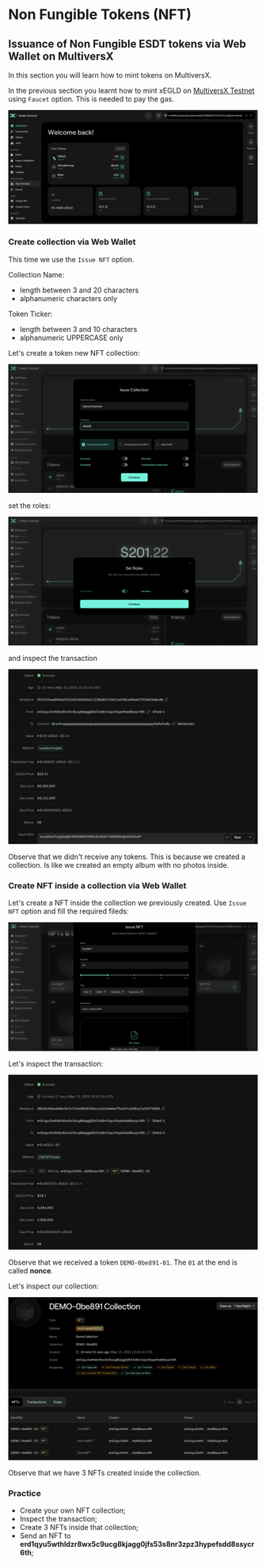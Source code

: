 # Non Fungible Tokens (NFT)

## Issuance of Non Fungible ESDT tokens via Web Wallet on MultiversX

In this section you will learn how to mint tokens on MultiversX.

In the previous section you learnt how to mint xEGLD on [MultiversX Testnet](https://testnet-wallet.multiversx.com/) using `Faucet` option. This is needed to pay the gas.

![Testnet Wallet](../media/testnet_wallet.png)

### Create collection via Web Wallet

This time we use the `Issue NFT` option.


Collection Name:
* length between 3 and 20 characters
* alphanumeric characters only

Token Ticker:
* length between 3 and 10 characters
* alphanumeric UPPERCASE only

Let's create a token new NFT collection:

![Issue NFT](../media/nft_issue_collection.png)

set the roles:

![Set Roles NFT](../media/nft_set_roles.png)

and inspect the transaction 

![Explorer Token Created](../media/nft_tx_issue_collection.png)

Observe that we didn't receive any tokens. This is because we created a collection. Is like we created an empty album with no photos inside.

### Create NFT inside a collection via Web Wallet

Let's create a NFT inside the collection we previously created. Use `Issue NFT` option and fill the required fileds:

![Token Details](../media/create_nft.png)

Let's inspect the transaction:

![Token Details](../media/nft_create_tx.png)

Observe that we received a token `DEMO-0be891-01`. The `01` at the end is called **nonce**.

Let's inspect our collection:

![Token Details](../media/nft_overview_collection.png)

Observe that we have 3 NFTs created inside the collection.


### Practice

* Create your own NFT collection;
* Inspect the transaction;
* Create 3 NFTs inside that collection;
* Send an NFT to **erd1qyu5wthldzr8wx5c9ucg8kjagg0jfs53s8nr3zpz3hypefsdd8ssycr6th**;

